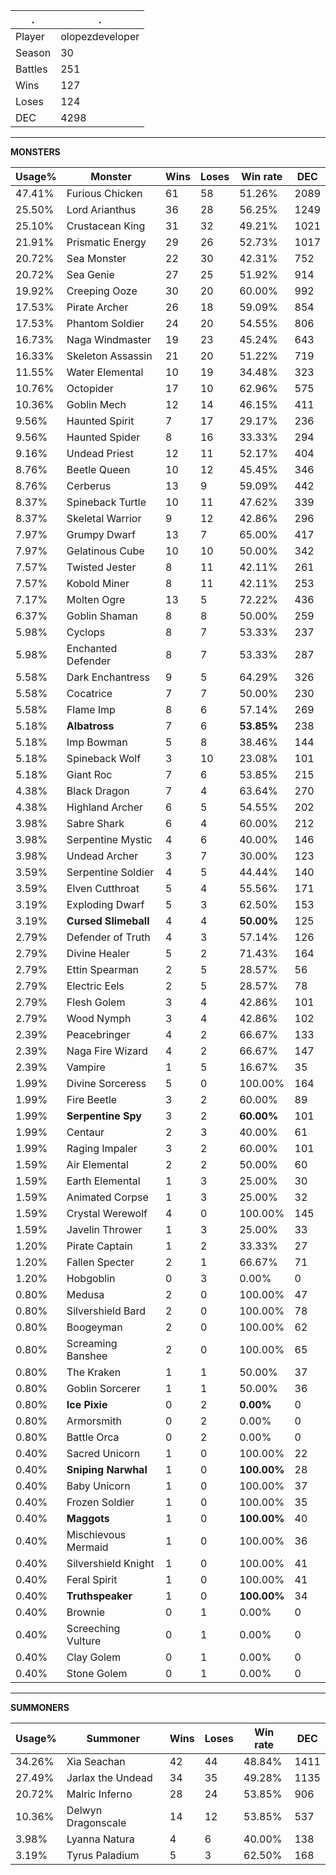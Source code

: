 .|.
|-|-
Player|olopezdeveloper
Season|30
Battles|251
Wins|127
Loses|124
DEC|4298

---
**MONSTERS**

Usage%|Monster|Wins|Loses|Win rate|DEC|
-|-|-|-|-|-|
47.41%|Furious Chicken|61|58|51.26%|2089|
25.50%|Lord Arianthus|36|28|56.25%|1249|
25.10%|Crustacean King|31|32|49.21%|1021|
21.91%|Prismatic Energy|29|26|52.73%|1017|
20.72%|Sea Monster|22|30|42.31%|752|
20.72%|Sea Genie|27|25|51.92%|914|
19.92%|Creeping Ooze|30|20|60.00%|992|
17.53%|Pirate Archer|26|18|59.09%|854|
17.53%|Phantom Soldier|24|20|54.55%|806|
16.73%|Naga Windmaster|19|23|45.24%|643|
16.33%|Skeleton Assassin|21|20|51.22%|719|
11.55%|Water Elemental|10|19|34.48%|323|
10.76%|Octopider|17|10|62.96%|575|
10.36%|Goblin Mech|12|14|46.15%|411|
9.56%|Haunted Spirit|7|17|29.17%|236|
9.56%|Haunted Spider|8|16|33.33%|294|
9.16%|Undead Priest|12|11|52.17%|404|
8.76%|Beetle Queen|10|12|45.45%|346|
8.76%|Cerberus|13|9|59.09%|442|
8.37%|Spineback Turtle|10|11|47.62%|339|
8.37%|Skeletal Warrior|9|12|42.86%|296|
7.97%|Grumpy Dwarf|13|7|65.00%|417|
7.97%|Gelatinous Cube|10|10|50.00%|342|
7.57%|Twisted Jester|8|11|42.11%|261|
7.57%|Kobold Miner|8|11|42.11%|253|
7.17%|Molten Ogre|13|5|72.22%|436|
6.37%|Goblin Shaman|8|8|50.00%|259|
5.98%|Cyclops|8|7|53.33%|237|
5.98%|Enchanted Defender|8|7|53.33%|287|
5.58%|Dark Enchantress|9|5|64.29%|326|
5.58%|Cocatrice|7|7|50.00%|230|
5.58%|Flame Imp|8|6|57.14%|269|
5.18%|**Albatross**|7|6|**53.85%**|238|
5.18%|Imp Bowman|5|8|38.46%|144|
5.18%|Spineback Wolf|3|10|23.08%|101|
5.18%|Giant Roc|7|6|53.85%|215|
4.38%|Black Dragon|7|4|63.64%|270|
4.38%|Highland Archer|6|5|54.55%|202|
3.98%|Sabre Shark|6|4|60.00%|212|
3.98%|Serpentine Mystic|4|6|40.00%|146|
3.98%|Undead Archer|3|7|30.00%|123|
3.59%|Serpentine Soldier|4|5|44.44%|140|
3.59%|Elven Cutthroat|5|4|55.56%|171|
3.19%|Exploding Dwarf|5|3|62.50%|153|
3.19%|**Cursed Slimeball**|4|4|**50.00%**|125|
2.79%|Defender of Truth|4|3|57.14%|126|
2.79%|Divine Healer|5|2|71.43%|164|
2.79%|Ettin Spearman|2|5|28.57%|56|
2.79%|Electric Eels|2|5|28.57%|78|
2.79%|Flesh Golem|3|4|42.86%|101|
2.79%|Wood Nymph|3|4|42.86%|102|
2.39%|Peacebringer|4|2|66.67%|133|
2.39%|Naga Fire Wizard|4|2|66.67%|147|
2.39%|Vampire|1|5|16.67%|35|
1.99%|Divine Sorceress|5|0|100.00%|164|
1.99%|Fire Beetle|3|2|60.00%|89|
1.99%|**Serpentine Spy**|3|2|**60.00%**|101|
1.99%|Centaur|2|3|40.00%|61|
1.99%|Raging Impaler|3|2|60.00%|101|
1.59%|Air Elemental|2|2|50.00%|60|
1.59%|Earth Elemental|1|3|25.00%|30|
1.59%|Animated Corpse|1|3|25.00%|32|
1.59%|Crystal Werewolf|4|0|100.00%|145|
1.59%|Javelin Thrower|1|3|25.00%|33|
1.20%|Pirate Captain|1|2|33.33%|27|
1.20%|Fallen Specter|2|1|66.67%|71|
1.20%|Hobgoblin|0|3|0.00%|0|
0.80%|Medusa|2|0|100.00%|47|
0.80%|Silvershield Bard|2|0|100.00%|78|
0.80%|Boogeyman|2|0|100.00%|62|
0.80%|Screaming Banshee|2|0|100.00%|65|
0.80%|The Kraken|1|1|50.00%|37|
0.80%|Goblin Sorcerer|1|1|50.00%|36|
0.80%|**Ice Pixie**|0|2|**0.00%**|0|
0.80%|Armorsmith|0|2|0.00%|0|
0.80%|Battle Orca|0|2|0.00%|0|
0.40%|Sacred Unicorn|1|0|100.00%|22|
0.40%|**Sniping Narwhal**|1|0|**100.00%**|28|
0.40%|Baby Unicorn|1|0|100.00%|37|
0.40%|Frozen Soldier|1|0|100.00%|35|
0.40%|**Maggots**|1|0|**100.00%**|40|
0.40%|Mischievous Mermaid|1|0|100.00%|36|
0.40%|Silvershield Knight|1|0|100.00%|41|
0.40%|Feral Spirit|1|0|100.00%|41|
0.40%|**Truthspeaker**|1|0|**100.00%**|34|
0.40%|Brownie|0|1|0.00%|0|
0.40%|Screeching Vulture|0|1|0.00%|0|
0.40%|Clay Golem|0|1|0.00%|0|
0.40%|Stone Golem|0|1|0.00%|0|

---
**SUMMONERS**

Usage%|Summoner|Wins|Loses|Win rate|DEC|
-|-|-|-|-|-|
34.26%|Xia Seachan|42|44|48.84%|1411|
27.49%|Jarlax the Undead|34|35|49.28%|1135|
20.72%|Malric Inferno|28|24|53.85%|906|
10.36%|Delwyn Dragonscale|14|12|53.85%|537|
3.98%|Lyanna Natura|4|6|40.00%|138|
3.19%|Tyrus Paladium|5|3|62.50%|168|
